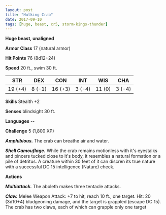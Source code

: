 ```yaml
---
layout: post
title: "Hulking Crab"
date: 2017-09-10
tags: [huge, beast, cr5, storm-kings-thunder]
---
```


**Huge beast, unaligned**

**Armor Class** 17 (natural armor)

**Hit Points** 76 (8d12+24)

**Speed** 20 ft., swim 30 ft.

|   STR   |   DEX   |   CON   |   INT   |   WIS   |   CHA   |
|:-----:|:-----:|:-----:|:-----:|:-----:|:-----:|
| 19 (+4) | 8 (-1) | 16 (+3) | 3 (-4) | 11 (0) | 3 (-4) |

**Skills** Stealth +2

**Senses** blindsight 30 ft.

**Languages** --

**Challenge** 5 (1,800 XP)

***Amphibious.*** The crab can breathe air and water.

***Shell Camouflage.*** While the crab remains motionless with it's eyestalks and pincers tucked close to it's body, it resembles a natural formation or a pile of detritus. A creature within 30 feet of it can discren its true nature with a successful DC 15 intelligence (Nature) check.

**Actions**

***Multiattack.*** The aboleth makes three tentacle attacks.

***Claw.*** Melee Weapon Attack: +7 to hit, reach 10 ft., one target. Hit: 20 (3d10+4) bludgeoning damage, and the target is grappled (escape DC 15). The crab has two claws, each of which can grapple only one target

